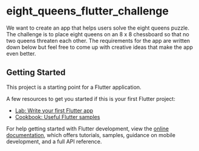 # eight_queens_flutter_challenge

We want to create an app that helps users solve the eight queens puzzle. The challenge is to place eight queens on an 8 x 8 chessboard so that no two queens threaten each other. The requirements for the app are written down below but feel free to come up with creative ideas that make the app even better.

## Getting Started

This project is a starting point for a Flutter application.

A few resources to get you started if this is your first Flutter project:

- [Lab: Write your first Flutter app](https://docs.flutter.dev/get-started/codelab)
- [Cookbook: Useful Flutter samples](https://docs.flutter.dev/cookbook)

For help getting started with Flutter development, view the
[online documentation](https://docs.flutter.dev/), which offers tutorials,
samples, guidance on mobile development, and a full API reference.
